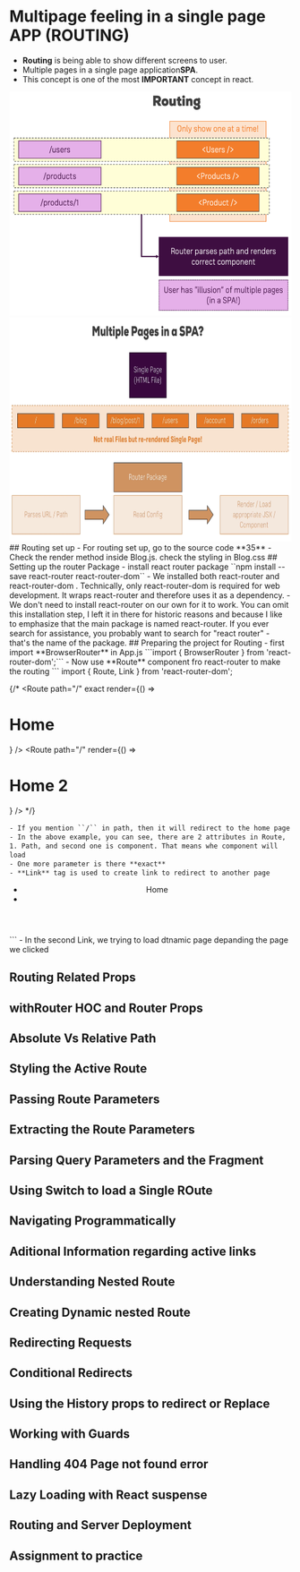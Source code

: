 # Multipage feeling in a single page APP (ROUTING) 
- **Routing** is being able to show different screens to user.
- Multiple pages in a single page application**SPA**.
- This concept is one of the most **IMPORTANT** concept in react.
<img src="https://github.com/spdobest/ReactJs-World/blob/master/Images/routing.png" width="700" height="400"/> 
<img src=https://github.com/spdobest/ReactJs-World/blob/master/Images/multiplePageInSinglepageApplication.png width="700" height="400"/> 
## Routing set up
- For routing set up, go to the source code **35**
- Check the render method inside Blog.js. check the styling in Blog.css
## Setting up the router Package
- install react router package ``npm install --save react-router react-router-dom``
- We installed both react-router  and react-router-dom . Technically, only react-router-dom  is required for web development. It wraps react-router  and therefore uses it as a dependency. 
- We don't need to install react-router  on our own for it to work. You can omit this installation step, I left it in there for historic reasons and because I like to emphasize that the main package is named react-router. If you ever search for assistance, you probably want to search for "react router" - that's the name of the package.
## Preparing the project for Routing
- first import **BrowserRouter** in App.js  ```import { BrowserRouter } from 'react-router-dom';```
- Now use **Route** component fro  react-router to make the routing
```
import { Route, Link } from 'react-router-dom';

{/* <Route path="/" exact render={() => <h1>Home</h1>} />
                <Route path="/" render={() => <h1>Home 2</h1>} /> */}
                <Route path="/" exact component={Posts} />
                <Route path="/new-post" component={NewPost} />
```
- If you mention ``/`` in path, then it will redirect to the home page
- In the above example, you can see, there are 2 attributes in Route, 1. Path, and second one is component. That means whe component will load
- One more parameter is there **exact** 
- **Link** tag is used to create link to redirect to another page
```
<header>
  <nav>
    <ul>
      <li> <Link to="/">Home </Link> </li>
       <li> <Link to={{
          pathname: '/new-post',
          hash: '#submit',
          search: '?quick-submit = true'
       }}></Link> </li>
    </ul>
  </nav>
</header>
```
- In the second Link, we trying to load dtnamic page depanding the page we clicked

## Routing Related Props

## withRouter HOC and Router Props

## Absolute Vs Relative Path

## Styling the Active Route

## Passing Route Parameters

## Extracting the Route Parameters

## Parsing Query Parameters and the Fragment

## Using Switch to load a Single ROute

## Navigating Programmatically

## Aditional Information regarding active links

## Understanding Nested Route

## Creating Dynamic nested Route

## Redirecting Requests

## Conditional Redirects

## Using the History props to redirect or Replace

## Working with Guards

## Handling 404 Page not found error

## Lazy Loading with React suspense

## Routing and Server Deployment

## Assignment to practice

## 

